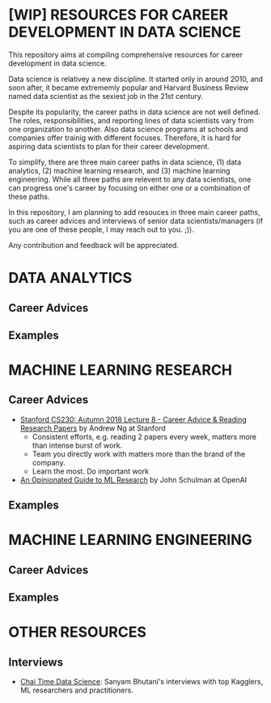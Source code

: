 # [WIP] RESOURCES FOR CAREER DEVELOPMENT IN DATA SCIENCE

This repository aims at compiling comprehensive resources for career development in data science.

Data science is relativey a new discipline. It started only in around 2010, and soon after, it became extrememly popular and Harvard Business Review named data scientist as the sexiest job in the 21st century.

Despite its popularity, the career paths in data science are not well defined. The roles, responsibilities, and reporting lines of data scientists vary from one organization to another. Also data science programs at schools and companies offer trainig with different focuses. Therefore, it is hard for aspiring data scientists to plan for their career development.

To simplify, there are three main career paths in data science, (1) data analytics, (2) machine learning research, and (3) machine learning engineering. While all three paths are relevent to any data scientists, one can progress one's career by focusing on either one or a combination of these paths.

In this repository, I am planning to add resouces in three main career paths, such as career advices and interviews of senior data scientists/managers (if you are one of these people, I may reach out to you. ;)).

Any contribution and feedback will be appreciated.

# DATA ANALYTICS

## Career Advices

## Examples

# MACHINE LEARNING RESEARCH

## Career Advices

* [Stanford CS230: Autumn 2018 Lecture 8 - Career Advice & Reading Research Papers](https://youtu.be/733m6qBH-jI) by Andrew Ng at Stanford
  * Consistent efforts, e.g. reading 2 papers every week, matters more than intense burst of work.
  * Team you directly work with matters more than the brand of the company.
  * Learn the most. Do important work
* [An Opinionated Guide to ML Research](http://joschu.net/blog/opinionated-guide-ml-research.html) by John Schulman at OpenAI

## Examples

# MACHINE LEARNING ENGINEERING

## Career Advices

## Examples

# OTHER RESOURCES

## Interviews
* [Chai Time Data Science](https://hackernoon.com/u/ctdsshow): Sanyam Bhutani's interviews with top Kagglers, ML researchers and practitioners.
